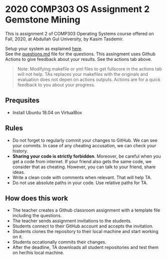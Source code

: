 # 2020 COMP303 OS Assignment 2 Gemstone Mining
This is assignment 2 of COMP303 Operating Systems course offered on Fall, 2020, at Abdullah Gul University, by Kasim Tasdemir.

Setup your system as explained [here](https://docs.google.com/document/d/1D3LnA0_xeYbbjsy9k3VN61rTBnec79oQBX7q2yJjO9A/edit?usp=sharing).  
See the [questions.md](questions.md) file for the questions.
This assingment uses Github Actions to give feedback about your results. See the actions tab above.
> Note: Modifying makefile or yml files to get fullscore in the actions tab will not help. TAs replaces your makefiles with the originals and evaluation does not depen on actions outputs. Actions are for a quick feedback to you about your progress.

## Prequsites
- Install Ubuntu 18.04 on VirtualBox
## Rules
- Do not forget to regularly commit your changes to GitHub. We can see your commits. In case of any cheating accusation, we can check your history.
- **Sharing your code is strictly forbidden**. Moreover, be careful when you get a code from internet. If your friend also gets the same code, we consider that as cheating. However, you can talk to your friend, share ideas.
- Write a clean code with comments when relevant. That will help TA.
- Do not use absolute paths in your code. Use relative paths for TA.
## How does this work
- The teacher creates a Github classroom assignment with a template file including the questions.
- The teacher sends assignment invitations to the students.
- Students connect to their GitHub account and accepts the invitation.
- Students clones the repository to their local machine and start working on it.
- Students occationally commits their changes.
- After the deadline, TA downloads all student repositories and test them on her/his local machine.
